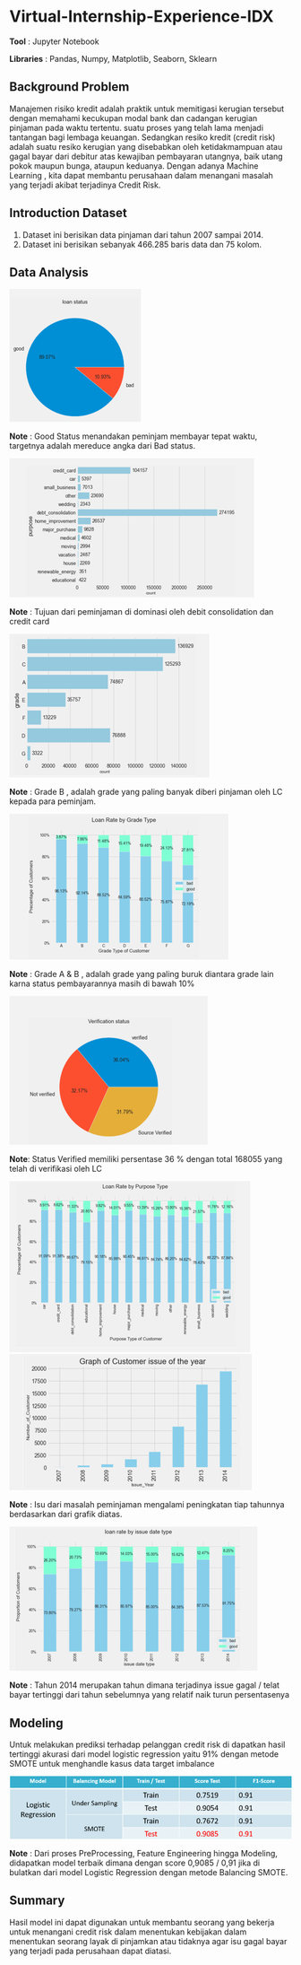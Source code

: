 # Virtual-Internship-Experience-IDX

**Tool** : Jupyter Notebook

**Libraries** : Pandas, Numpy, Matplotlib, Seaborn, Sklearn

## Background Problem

Manajemen risiko kredit adalah praktik untuk memitigasi kerugian tersebut dengan memahami kecukupan modal bank dan cadangan kerugian pinjaman pada waktu tertentu. suatu proses yang telah lama menjadi tantangan bagi lembaga keuangan.
Sedangkan resiko kredit (credit risk) adalah suatu resiko kerugian yang disebabkan oleh ketidakmampuan atau gagal bayar dari debitur atas kewajiban pembayaran utangnya, baik utang pokok maupun bunga, ataupun keduanya.
Dengan adanya Machine Learning , kita dapat membantu perusahaan dalam menangani masalah yang terjadi akibat terjadinya Credit Risk.

## Introduction Dataset

1. Dataset ini berisikan data pinjaman dari tahun 2007 sampai 2014.
2. Dataset ini berisikan sebanyak 466.285 baris data dan 75 kolom.

## Data Analysis

<img src="EDA/Loan Status.PNG" /> 

**Note** : Good Status menandakan peminjam membayar tepat waktu, targetnya adalah mereduce angka dari Bad status.

<img src="EDA/Loan Rate Based by Purpose Type.PNG" />

**Note** : Tujuan dari peminjaman  di dominasi oleh debit consolidation dan credit card

<img src="EDA/Grade Customer.PNG" />

**Note** : Grade B , adalah grade yang paling banyak diberi pinjaman oleh LC kepada para peminjam.

<img src="EDA/Loan Rate Based by Grade Type.PNG" />

**Note** : Grade A & B , adalah grade yang paling buruk diantara grade lain karna status pembayarannya masih di bawah 10%

<img src="EDA/Verification Status.PNG" />

**Note**: Status Verified memiliki persentase 36 % dengan total 168055 yang telah di verifikasi oleh LC 

<img src="EDA/Loan Rate Based by Purpose Type 2.PNG" />

<img src="EDA/Customer Issue Per Year.PNG" />

**Note** : Isu dari masalah peminjaman mengalami peningkatan tiap tahunnya berdasarkan dari grafik diatas.

<img src="EDA/Loan Rate By Issu Date.PNG" />

**Note** : Tahun 2014 merupakan tahun dimana terjadinya issue gagal / telat bayar tertinggi dari tahun sebelumnya yang relatif naik turun persentasenya

## Modeling

Untuk melakukan prediksi terhadap pelanggan credit risk di dapatkan hasil tertinggi akurasi dari model logistic regression yaitu 91% dengan metode SMOTE untuk menghandle kasus data target imbalance 

<img src="Modeling/Modeling.PNG" />

**Note** : Dari proses PreProcessing, Feature Engineering hingga Modeling, didapatkan model terbaik dimana dengan score 0,9085 / 0,91 jika di bulatkan dari model Logistic Regression dengan metode Balancing SMOTE.

## Summary 

Hasil model ini dapat digunakan untuk membantu seorang yang bekerja untuk menangani credit risk dalam menentukan kebijakan dalam menentukan seorang layak di pinjamkan atau tidaknya agar isu gagal bayar yang terjadi pada perusahaan dapat diatasi.







